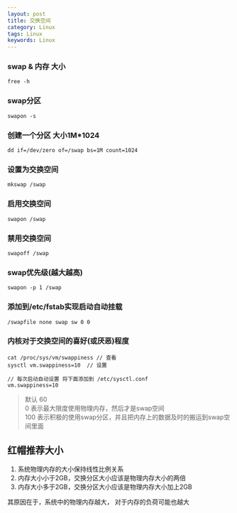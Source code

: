 ```yaml
---  
layout: post  
title: 交换空间  
category: Linux  
tags: Linux  
keywords: Linux  
---  
```


### swap & 内存 大小  
    free -h  

### swap分区  
    swapon -s  

### 创建一个分区 大小1M*1024  
    dd if=/dev/zero of=/swap bs=1M count=1024  

### 设置为交换空间  
    mkswap /swap  

### 启用交换空间  
    swapon /swap  

### 禁用交换空间  
    swapoff /swap  

### swap优先级(越大越高)  
    swapon -p 1 /swap  

### 添加到/etc/fstab实现启动自动挂载  
    /swapfile none swap sw 0 0  

### 内核对于交换空间的喜好(或厌恶)程度  
    cat /proc/sys/vm/swappiness // 查看  
    sysctl vm.swappiness=10  // 设置  

    // 每次启动自动设置 将下面添加到 /etc/sysctl.conf  
    vm.swappiness=10  

> 默认 60  
> 0 表示最大限度使用物理内存，然后才是swap空间  
> 100 表示积极的使用swap分区，并且把内存上的数据及时的搬运到swap空间里面  

## 红帽推荐大小  
1. 系统物理内存的大小保持线性比例关系  
2. 内存大小小于2GB，交换分区大小应该是物理内存大小的两倍  
3. 内存大小多于2GB，交换分区大小应该是物理内存大小加上2GB  

其原因在于，系统中的物理内存越大， 对于内存的负荷可能也越大  

